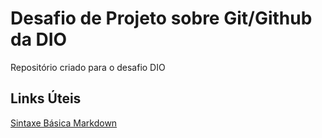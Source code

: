 # Desafio de Projeto sobre Git/Github da DIO
Repositório criado para o desafio DIO

## Links Úteis
[Sintaxe Básica Markdown](https://www.markdownguide.org/basic-syntax/)
